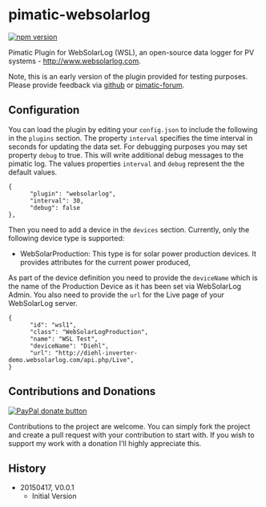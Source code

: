 # pimatic-websolarlog

[![npm version](https://badge.fury.io/js/pimatic-websolarlog.svg)](http://badge.fury.io/js/pimatic-websolarlog)

Pimatic Plugin for WebSolarLog (WSL), an open-source data logger for PV systems - <http://www.websolarlog.com>.

Note, this is an early version of the plugin provided for testing purposes. Please provide feedback via 
[github](https://github.com/mwittig/node-websolarlog/issues) or 
[pimatic-forum](http://forum.pimatic.org/category/13/plugins).

## Configuration

You can load the plugin by editing your `config.json` to include the following in the `plugins` section. The property 
`interval` specifies the time interval in seconds for updating the data set. For debugging purposes you may set 
property `debug` to true. This will write additional debug messages to the pimatic log. The values
properties `interval` and `debug` represent the the default values. 

    {
          "plugin": "websolarlog",
          "interval": 30,
          "debug": false
    },

Then you need to add a device in the `devices` section. Currently, only the following device type is supported:

* WebSolarProduction: This type is for solar power production devices. It provides attributes for the current 
  power produced,
  
As part of the device definition you need to provide the `deviceName` which is the name of the Production Device 
as it has been set via WebSolarLog Admin. You also need to provide the `url` for the Live page of your WebSolarLog
server.

    {
          "id": "wsl1",
          "class": "WebSolarLogProduction",
          "name": "WSL Test",
          "deviceName": "Diehl",
          "url": "http://diehl-inverter-demo.websolarlog.com/api.php/Live",
    }

## Contributions and Donations

[![PayPal donate button](https://img.shields.io/paypal/donate.png?color=blue)](https://www.paypal.com/cgi-bin/webscr?cmd=_s-xclick&hosted_button_id=E44SSB34CVXP2)

Contributions to the project are welcome. You can simply fork the project and create a pull request with your contribution to start with. If you wish to support my work with a donation I'll highly appreciate this. 

## History

* 20150417, V0.0.1
    * Initial Version
